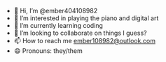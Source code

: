 - 👋 Hi, I’m @ember404108982
- 👀 I’m interested in playing the piano and digital art
- 🌱 I’m currently learning coding
- 💞️ I’m looking to collaborate on things I guess?
- 📫 How to reach me ember108982@outlook.com
- 😄 Pronouns: they/them
  

<!---
ember404108982/ember404108982 is a ✨ special ✨ repository because its `README.md` (this file) appears on your GitHub profile.
You can click the Preview link to take a look at your changes.
--->
